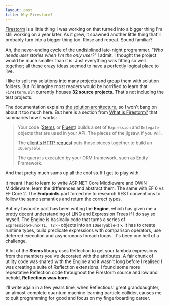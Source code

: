 ```yaml
---
layout: post
title: Why Firestorm?
---
```


[Firestorm](https://github.com/connellw/Firestorm) is a little thing I was working on that turned into a bigger thing I'm still working on a year later. As it grew, it spawned another little thing that'll probably turn into a bigger thing too. Rinse and repeat. Sound familiar?

Ah, the never-ending cycle of the undisiplined late-night programmer. *"Who needs user stories when I'm the only user?"* I admit, I thought the project would be much smaller than it is. Just everything was fitting so well together; all these crazy ideas seemed to have a perfectly logical place to live.

I like to split my solutions into many projects and group them with solution folders. But I'd imagine most readers would be horrified to learn that `Firestorm.sln` currently houses **32 source projects**. That's not including the test projects.

The documentation explains [the solution architecture](http://firestorm.readthedocs.io/en/latest/contrib/solution-architecture/), so I won't bang on about it too much here. But here is a section from [What is Firestorm?](http://firestorm.readthedocs.io/en/latest/intro/what-is-firestorm/) that summaries how it works:

> Your code ([Stems](http://firestorm.readthedocs.io/en/latest/stems/stems-intro.md) or [Fluent](http://firestorm.readthedocs.io/en/latest/fluent/fluent-intro.md)) builds a set of `Expression` and `Delegate` objects that are used in your API. The pieces of the jigsaw, if you will.
> 
> The [client's HTTP request](http://firestorm.readthedocs.io/en/latest/endpoints/basic-requests.md) puts those pieces together to build an `IQueryable`.
> 
> The query is executed by your ORM framework, such as Entity Framework.

And that pretty much sums up all the cool stuff I get to play with.

It meant I had to learn to write ASP.NET Core Middleware and OWIN Middleware, learn the differences and abstract them. The same with EF 6 vs EF Core 2. The **Endpoints** part forced me to research REST conventions to follow the same semantics and return the correct types.

But my favourite part has been writing the **Engine**, which has given me a pretty decent understanding of LINQ and Expression Trees if I do say so myself. The Engine is basically code that turns a series of `Expression<Func<T1, T2>>` objects into an `IQueryable<T>`. It has to create runtime types, build predicate expressions with comparison operators, use deferred execution and asyncronous foreach loops. It's been one hell of a challenge.

A lot of the **Stems** library uses Reflection to get your lambda expressions from the members you've decorated with the attributes. A fair chunk of utility code was shared with the Engine and it wasn't long before I realised I was creating a suite of Reflection extensions. I found some more repeatative Reflection code throughout the Firestorm source and low and behold, **Reflectious was born**.

I'll write again in a few years time, when Reflectious' great granddaughter, an almost-complete quantum machine learning particle collider, causes me to quit programming for good and focus on my fingerboarding career.